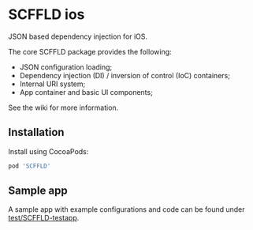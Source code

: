 # SCFFLD ios
JSON based dependency injection for iOS.

The core SCFFLD package provides the following:

* JSON configuration loading;
* Dependency injection (DI) / inversion of control (IoC) containers;
* Internal URI system;
* App container and basic UI components;

See the wiki for more information.

## Installation

Install using CocoaPods:
```ruby
pod 'SCFFLD'
```

## Sample app

A sample app with example configurations and code can be found under [test/SCFFLD-testapp](test/SCCFLD-testapp).
